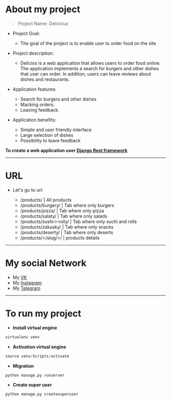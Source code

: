 # About my project 

> Project Name: Delicious

- Project Goal:
  - The goal of the project is to enable user to order food on the site

- Project description:
  - Delicios is a web application that allows users to order food online. The application implements a search for burgers and other dishes that user can order. In addition, users can leave reviews about dishes and restaurants.

- Application features:
  - Search for burgers and other dishes
  - Macking orders.
  - Leaving feedback.

- Application benefits:
  - Simple and user friendly interface
  - Large selection of dishes
  - Possibility to leave feedback

**To create a web application user [Django Rest framework](https://www.django-rest-framework.org/)**

___

# URL

- Let's go to url:

   - /products/ | All products
   - /products/burgery/ | Tab where only burgers
   - /products/pizza/ | Tab where only pizza
   - /products/salaty/ | Tab where only salads
   - /products/sushi-i-rolly/ | Tab where only suchi and rolls
   - /products/zakusky/ | Tab where only snacks
   - /products/deserty/ | Tab where only deserts
   - /products/</slug/>/ | products details

___

# My social Network
- My [VK](https://vk.com/id750517221)
- My [Instagram](https://www.instagram.com/zoky_devilsgg/)
- My [Telegram](https://t.me/llamiser)

___

# To run my project

- **Install virtual engine**
```python 
virtualenv venv
```
- **Activation virtual engine**
```python
source venv/Scripts/activate
```
- **Migration**
```python
python manage.py runserver 
```
- **Create super user** 
```python
python manage.py createsuperuser
```


